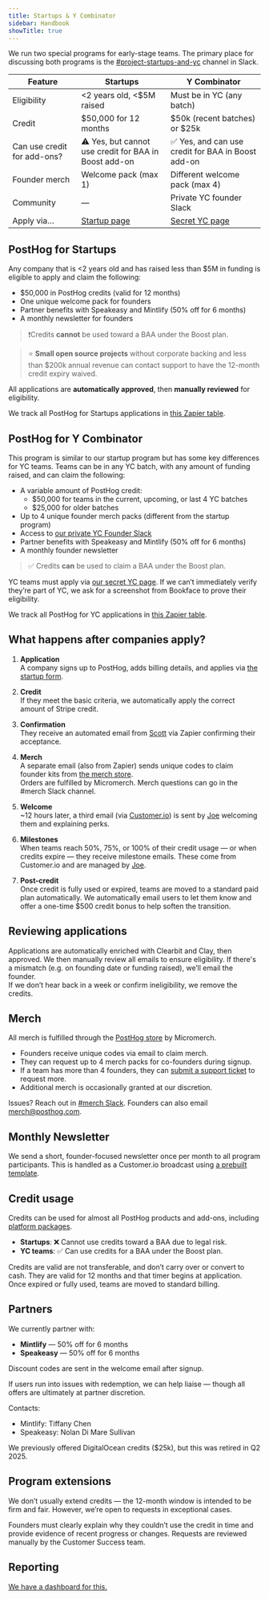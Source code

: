 ```yaml
---
title: Startups & Y Combinator
sidebar: Handbook
showTitle: true
---
```


We run two special programs for early-stage teams. The primary place for discussing both programs is the [#project-startups-and-yc](https://posthog.slack.com/archives/C088RSQKH2T) channel in Slack.

| Feature                     | Startups                                              | Y Combinator                                          |
| --------------------------- | ----------------------------------------------------- | ----------------------------------------------------- |
| Eligibility                 | <2 years old, <$5M raised                             | Must be in YC (any batch)                             |
| Credit                      | $50,000 for 12 months                                 | $50k (recent batches) or $25k                         |
| Can use credit for add-ons? | ⚠️ Yes, but cannot use credit for BAA in Boost add-on | ✅ Yes, and can use credit for BAA in Boost add-on    |
| Founder merch               | Welcome pack (max 1)                                  | Different welcome pack (max 4)                        |
| Community                   | —                                                     | Private YC founder Slack                              |
| Apply via…                  | [Startup page](/startups)                             | [Secret YC page](https://app.posthog.com/startups/yc) |

## PostHog for Startups

Any company that is <2 years old and has raised less than $5M in funding is eligible to apply and claim the following:

-   $50,000 in PostHog credits (valid for 12 months)
-   One unique welcome pack for founders
-   Partner benefits with Speakeasy and Mintlify (50% off for 6 months)
-   A monthly newsletter for founders

> ❗Credits **cannot** be used toward a BAA under the Boost plan.

> ⭐ **Small open source projects** without corporate backing and less than $200k annual revenue can contact support to have the 12-month credit expiry waived.

All applications are **automatically approved**, then **manually reviewed** for eligibility.

We track all PostHog for Startups applications in [this Zapier table](http://tables.zapier.com/app/tables/t/01JRARGWTSDYCGNS12HXN3B6DY).

## PostHog for Y Combinator

This program is similar to our startup program but has some key differences for YC teams. Teams can be in any YC batch, with any amount of funding raised, and can claim the following:

-   A variable amount of PostHog credit:
    -   $50,000 for teams in the current, upcoming, or last 4 YC batches
    -   $25,000 for older batches
-   Up to 4 unique founder merch packs (different from the startup program)
-   Access to [our private YC Founder Slack](https://posthog.slack.com/archives/C04J1TJ11UZ)
-   Partner benefits with Speakeasy and Mintlify (50% off for 6 months)
-   A monthly founder newsletter

> ✅ Credits **can** be used to claim a BAA under the Boost plan.

YC teams must apply via [our secret YC page](https://app.posthog.com/startups/yc). If we can’t immediately verify they’re part of YC, we ask for a screenshot from Bookface to prove their eligibility.

We track all PostHog for YC applications in [this Zapier table](https://tables.zapier.com/app/tables/t/01JRCYMWYAJNP3K0B6GTYKKBQB).

## What happens after companies apply?

1. **Application**  
   A company signs up to PostHog, adds billing details, and applies via [the startup form](https://app.posthog.com/startups).

2. **Credit**  
   If they meet the basic criteria, we automatically apply the correct amount of Stripe credit.

3. **Confirmation**  
   They receive an automated email from [Scott](community/profiles/32112) via Zapier confirming their acceptance.

4. **Merch**  
   A separate email (also from Zapier) sends unique codes to claim founder kits from [the merch store](/merch).  
   Orders are fulfilled by Micromerch. Merch questions can go in the #merch Slack channel.

5. **Welcome**  
   ~12 hours later, a third email (via [Customer.io](https://fly.customer.io/workspaces/127208/journeys/composer/actions/2185)) is sent by [Joe](community/profiles/29070) welcoming them and explaining perks.

6. **Milestones**  
   When teams reach 50%, 75%, or 100% of their credit usage — or when credits expire — they receive milestone emails. These come from Customer.io and are managed by [Joe](community/profiles/29070).

7. **Post-credit**  
   Once credit is fully used or expired, teams are moved to a standard paid plan automatically.
   We automatically email users to let them know and offer a one-time $500 credit bonus to help soften the transition.

## Reviewing applications

Applications are automatically enriched with Clearbit and Clay, then approved. We then manually review all emails to ensure eligibility. If there's a mismatch (e.g. on founding date or funding raised), we’ll email the founder.  
If we don’t hear back in a week or confirm ineligibility, we remove the credits.

## Merch

All merch is fulfilled through the [PostHog store](/merch) by Micromerch.

-   Founders receive unique codes via email to claim merch.
-   They can request up to 4 merch packs for co-founders during signup.
-   If a team has more than 4 founders, they can [submit a support ticket](http://app.posthog.com/home#supportModal) to request more.
-   Additional merch is occasionally granted at our discretion.

Issues? Reach out in [#merch Slack](https://posthog.slack.com/archives/C04DWKH7DM3). Founders can also email [merch@posthog.com](mailto:merch@posthog.com).

## Monthly Newsletter

We send a short, founder-focused newsletter once per month to all program participants. This is handled as a Customer.io broadcast using [a prebuilt template](/handbook/brand/email-comms).

## Credit usage

Credits can be used for almost all PostHog products and add-ons, including [platform packages](/platform-packages).

-   **Startups**: ❌ Cannot use credits toward a BAA due to legal risk.
-   **YC teams**: ✅ Can use credits for a BAA under the Boost plan.

Credits are valid are not transferable, and don’t carry over or convert to cash. They are valid for 12 months and that timer begins at application. Once expired or fully used, teams are moved to standard billing.

## Partners

We currently partner with:

-   **Mintlify** — 50% off for 6 months
-   **Speakeasy** — 50% off for 6 months

Discount codes are sent in the welcome email after signup.

If users run into issues with redemption, we can help liaise — though all offers are ultimately at partner discretion.

Contacts:

-   Mintlify: Tiffany Chen
-   Speakeasy: Nolan Di Mare Sullivan

We previously offered DigitalOcean credits ($25k), but this was retired in Q2 2025.

## Program extensions

We don’t usually extend credits — the 12-month window is intended to be firm and fair. However, we’re open to requests in exceptional cases.

Founders must clearly explain why they couldn’t use the credit in time and provide evidence of recent progress or changes. Requests are reviewed manually by the Customer Success team.

## Reporting

[We have a dashboard for this.](https://us.posthog.com/project/2/dashboard/188364)
